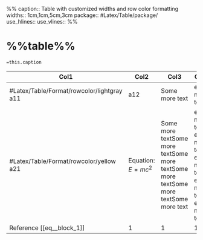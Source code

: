 %%
caption:: Table with customized widths and row color formatting
widths:: 1cm,1cm,5cm,3cm
package:: #Latex/Table/package/  
use_hlines:: 
use_vlines:: 
%%
# %%table%%
`=this.caption`

| Col1                                        | Col2                 | Col3                                                                                 | Col4                                                                       |
| ------------------------------------------- | -------------------- | ------------------------------------------------------------------------------------ | -------------------------------------------------------------------------- |
| #Latex/Table/Format/rowcolor/lightgray  a11 | a12                  | Some more text                                                                       | even more text                                                             |
| #Latex/Table/Format/rowcolor/yellow a21     | Equation: $E=mc^{2}$ | Some more textSome more textSome more textSome more textSome more textSome more text | even more text even more text even more text even more text even more text |
| Reference [[eq__block_1]]                   | 1                    | 1                                                                                    | 1                                                                          |
